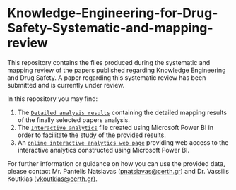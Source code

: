# Knowledge-Engineering-for-Drug-Safety-Systematic-and-mapping-review
This repository contains the files produced during the systematic and mapping review of the papers published regarding Knowledge Engineering and Drug Safety. A paper regarding this systematic review has been submitted and is currently under review.

In this repository you may find:
1. The [`Detailed analysis results`](Detailed_analysis_results.xlsx) containing the detailed mapping results of the finally selected papers analysis.
2. The [`Interactive analytics`](Interactive_analytics.pbix) file created using Microsoft Power BI in order to facilitate the study of the provided results.
3. An [`online interactive analytics web page`](url) providing web access to the interactive analytics constructed using Microsoft Power BI.

For further information or guidance on how you can use the provided data, please contact Mr. Pantelis Natsiavas (pnatsiavas@certh.gr) and Dr. Vassilis Koutkias (vkoutkias@certh.gr).
